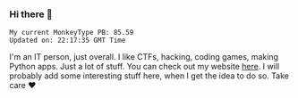 ### Hi there 👋
<!-- PB START -->
```
My current MonkeyType PB: 85.59
Updated on: 22:17:35 GMT Time
```
<!-- PB END -->
I'm an IT person, just overall. I like CTFs, hacking, coding games, making Python apps. Just a lot of stuff.
You can check out my website [here](https://skill3472.github.io/).
I will probably add some interesting stuff here, when I get the idea to do so. Take care ❤️
